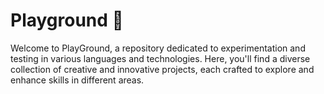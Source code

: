 # Playground 🎡

Welcome to PlayGround, a repository dedicated to experimentation and testing in various languages and technologies. Here, you'll find a diverse collection of creative and innovative projects, each crafted to explore and enhance skills in different areas.
